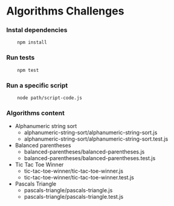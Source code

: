 # Algorithms Challenges

### Instal dependencies

```shell
    npm install
```

### Run  tests

```shell
    npm test
```

### Run a specific script

```shell script
    node path/script-code.js
```

### Algorithms content

- Alphanumeric string sort
    - alphanumeric-string-sort/alphanumeric-string-sort.js
    - alphanumeric-string-sort/alphanumeric-string-sort.test.js
- Balanced parentheses
    - balanced-parentheses/balanced-parentheses.js
    - balanced-parentheses/balanced-parentheses.test.js
- Tic Tac Toe Winner
    - tic-tac-toe-winner/tic-tac-toe-winner.js
    - tic-tac-toe-winner/tic-tac-toe-winner.test.js
- Pascals Triangle
    - pascals-triangle/pascals-triangle.js
    - pascals-triangle/pascals-triangle.test.js